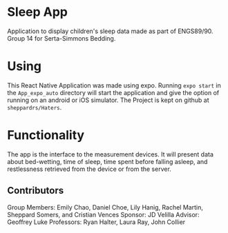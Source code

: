 # Sleep App
Application to display children's sleep data made as part of ENGS89/90. Group 14 for Serta-Simmons Bedding.

# Using
This React Native Application was made using expo. Running ```expo start``` in the ```App_expo_auto``` directory will start the application and give the option of running on an android or iOS simulator.
The Project is kept on github at ```sheppardrs/Haters```.

# Functionality
The app is the interface to the measurement devices. It will present data about bed-wetting, time of sleep, time spent before falling asleep, and restlessness retrieved from the device or from the server. 

## Contributors
Group Members: Emily Chao, Daniel Choe, Lily Hanig, Rachel Martin, Sheppard Somers, and Cristian Vences
Sponsor: JD Velilla
Advisor: Geoffrey Luke
Professors: Ryan Halter, Laura Ray, John Collier

